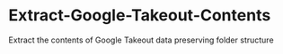 # Extract-Google-Takeout-Contents
Extract the contents of Google Takeout data preserving folder structure
